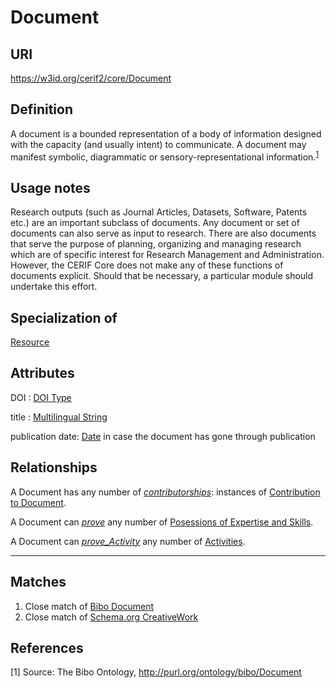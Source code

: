 # Document

## URI
https://w3id.org/cerif2/core/Document

## Definition
A document is a bounded representation of a body of information designed with the capacity (and usually intent) to communicate. 
A document may manifest symbolic, diagrammatic or sensory-representational information.<sup>[1](#fn1)</sup>

## Usage notes
Research outputs (such as Journal Articles, Datasets, Software, Patents etc.) are an important subclass of documents.
Any document or set of documents can also serve as input to research.
There are also documents that serve the purpose of planning, organizing and managing research
which are of specific interest for Research Management and Administration.
However, the CERIF Core does not make any of these functions of documents explicit.
Should that be necessary, a particular module should undertake this effort.

## Specialization of
[Resource](../entities/Resource.md)

## Attributes
<a name="DOI">DOI : [DOI Type](../datatypes/DOI.md)</a>

title : [Multilingual String](../datatypes/Multilingual_String.md)

publication date: [Date](../datatypes/Date.md) in case the document has gone through publication

## Relationships
<a name="relab1878d2-60c9-47cb-bac9-09b3b91aa89c">A Document has any number of *[contributorships](../entities/Contribution_to_Document.md#user-content-relab1878d2-60c9-47cb-bac9-09b3b91aa89c)*: instances of [Contribution to Document](../entities/Contribution_to_Document.md).</a>

<a name="rel__prove_Expertise_and_Skills_Posession">A Document can *[prove](../entities/Expertise_and_Skills_Posession.md#user-content-rel__is-evidenced-by)* any number of [Posessions of Expertise and Skills](../entities/Expertise_and_Skills_Posession.md).</a>

<a name="rel__prove_Activity">A Document can *[prove_Activity](../entities/Activity.md#user-content-rel__is-evidenced-by)* any number of [Activities](../entities/Activity.md).</a>

---
## Matches
1. Close match of [Bibo Document](http://purl.org/ontology/bibo/Document)
2. Close match of [Schema.org CreativeWork](https://schema.org/CreativeWork)

## References
<a name="fn1">\[1\]</a> Source: The Bibo Ontology, http://purl.org/ontology/bibo/Document
